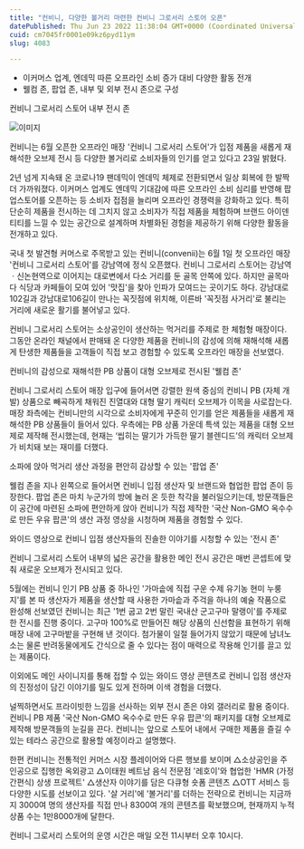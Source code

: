 ```yaml
---
title: "컨비니, 다양한 볼거리 마련한 컨비니 그로서리 스토어 오픈"
datePublished: Thu Jun 23 2022 11:38:04 GMT+0000 (Coordinated Universal Time)
cuid: cm7045fr0001e09kz6pyd11ym
slug: 4083

---
```



- 이커머스 업계, 엔데믹 따른 오프라인 소비 증가 대비 다양한 활동 전개
- 웰컴 존, 팝업 존, 내부 및 외부 전시 존으로 구성

컨비니 그로서리 스토어 내부 전시 존

![이미지](https://cdn.hashnode.com/res/hashnode/image/upload/v1739256056761/69c79805-a3f5-43f3-b73b-3aa8a18fcc97.jpeg)

컨비니는 6월 오픈한 오프라인 매장 '컨비니 그로서리 스토어'가 입점 제품을 새롭게 재해석한 오브제 전시 등 다양한 볼거리로 소비자들의 인기를 얻고 있다고 23일 밝혔다.

2년 넘게 지속돼 온 코로나19 팬데믹이 엔데믹 체제로 전환되면서 일상 회복에 한 발짝 더 가까워졌다. 이커머스 업계도 엔데믹 기대감에 따른 오프라인 소비 심리를 반영해 팝업스토어를 오픈하는 등 소비자 접점을 늘리며 오프라인 경쟁력을 강화하고 있다. 특히 단순히 제품을 전시하는 데 그치지 않고 소비자가 직접 제품을 체험하며 브랜드 아이덴티티를 느낄 수 있는 공간으로 설계하며 차별화된 경험을 제공하기 위해 다양한 활동을 전개하고 있다.

국내 첫 발견형 커머스로 주목받고 있는 컨비니(convenii)는 6월 1일 첫 오프라인 매장 '컨비니 그로서리 스토어'를 강남역에 정식 오픈했다. 컨비니 그로서리 스토어는 강남역ㆍ신논현역으로 이어지는 대로변에서 다소 거리를 둔 골목 안쪽에 있다. 하지만 골목마다 식당과 카페들이 모여 있어 '맛집'을 찾아 인파가 모여드는 곳이기도 하다. 강남대로102길과 강남대로106길이 만나는 꼭짓점에 위치해, 이른바 '꼭짓점 사거리'로 불리는 거리에 새로운 활기를 불어넣고 있다.

컨비니 그로서리 스토어는 소상공인이 생산하는 먹거리를 주제로 한 체험형 매장이다. 그동안 온라인 채널에서 판매돼 온 다양한 제품을 컨비니의 감성에 의해 재해석해 새롭게 탄생한 제품들을 고객들이 직접 보고 경험할 수 있도록 오프라인 매장을 선보였다.

컨비니의 감성으로 재해석한 PB 상품이 대형 오브제로 전시된 '웰컴 존'

컨비니 그로서리 스토어 매장 입구에 들어서면 강렬한 원색 중심의 컨비니 PB (자체 개발) 상품으로 빼곡하게 채워진 진열대와 대형 딸기 캐릭터 오브제가 이목을 사로잡는다. 매장 좌측에는 컨비니만의 시각으로 소비자에게 꾸준히 인기를 얻은 제품들을 새롭게 재해석한 PB 상품들이 들어서 있다. 우측에는 PB 상품 가운데 특색 있는 제품을 대형 오브제로 제작해 전시했는데, 현재는 ‘씹히는 딸기가 가득한 딸기 블렌디드’의 캐릭터 오브제가 비치돼 보는 재미를 더했다.

소파에 앉아 먹거리 생산 과정을 편안히 감상할 수 있는 '팝업 존'

웰컴 존을 지나 왼쪽으로 들어서면 컨비니 입점 생산자 및 브랜드와 협업한 팝업 존이 등장한다. 팝업 존은 마치 누군가의 방에 놀러 온 듯한 착각을 불러일으키는데, 방문객들은 이 공간에 마련된 소파에 편안하게 앉아 컨비니가 직접 제작한 '국산 Non-GMO 옥수수로 만든 우유 팝콘'의 생산 과정 영상을 시청하며 제품을 경험할 수 있다.

와이드 영상으로 컨비니 입점 생산자들의 진솔한 이야기를 시청할 수 있는 '전시 존'

컨비니 그로서리 스토어 내부의 넓은 공간을 활용한 메인 전시 공간은 매번 콘셉트에 맞춰 새로운 오브제가 전시되고 있다.

5월에는 컨비니 인기 PB 상품 중 하나인 '가마솥에 직접 구운 수제 유기농 현미 누룽지'를 본 따 생산자가 제품을 생산할 때 사용한 가마솥과 주걱을 하나의 예술 작품으로 완성해 선보였던 컨비니는 최근 '1번 굽고 2번 말린 국내산 군고구마 말랭이'를 주제로 한 전시를 진행 중이다. 고구마 100%로 만들어진 해당 상품의 신선함을 표현하기 위해 매장 내에 고구마밭을 구현해 낸 것이다. 첨가물이 일절 들어가지 않았기 때문에 남녀노소는 물론 반려동물에게도 간식으로 줄 수 있다는 점이 매력으로 작용해 인기를 끌고 있는 제품이다.

이외에도 메인 사이니지를 통해 접할 수 있는 와이드 영상 콘텐츠로 컨비니 입점 생산자의 진정성이 담긴 이야기를 밀도 있게 전하며 이색 경험을 더했다.

널찍하면서도 프라이빗한 느낌을 선사하는 외부 전시 존은 야외 갤러리로 활용 중이다. 컨비니 PB 제품 '국산 Non-GMO 옥수수로 만든 우유 팝콘'의 패키지를 대형 오브제로 제작해 방문객들의 눈길을 끈다. 컨비니는 앞으로 스토어 내에서 구매한 제품을 즐길 수 있는 테라스 공간으로 활용할 예정이라고 설명했다.

한편 컨비니는 전통적인 커머스 시장 플레이어와 다른 행보를 보이며 △소상공인을 주인공으로 집행한 옥외광고 △이태원 베트남 음식 전문점 '레호이'와 협업한 'HMR (가정간편식) 상생 프로젝트' △생산자 이야기를 담은 다큐형 숏폼 콘텐츠 △OTT 서비스 등 다양한 시도를 선보이고 있다. '살 거리'에 '볼거리'를 더하는 전략으로 컨비니는 지금까지 3000여 명의 생산자를 직접 만나 8300여 개의 콘텐츠를 확보했으며, 현재까지 누적 상품 수는 1만8000개에 달한다.

컨비니 그로서리 스토어의 운영 시간은 매일 오전 11시부터 오후 10시다.
